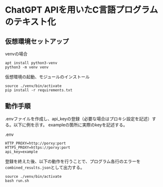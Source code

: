 # ChatGPT APIを用いたC言語プログラムのテキスト化

## 仮想環境セットアップ

venvの場合
```
apt install python3-venv
python3 -m venv venv 
```

仮想環境の起動、モジュールのインストール
```
source ./venv/bin/activate
pip install -r requirements.txt
```

## 動作手順

.envファイルを作成し、api_keyの登録（必要な場合はプロキシ設定を記述）する。以下に例を示す。
exampleの箇所に実際のkeyを記述する。

.env
```
HTTP_PROXY=http://porxy:port
HTTPS_PROXY=https://porxy:port
api_key=example
```

登録を終えた後、以下の動作を行うことで、プログラム各行のエラーを`combined_results.json`として出力する。

```
source ./venv/bin/activate
bash run.sh 
```
